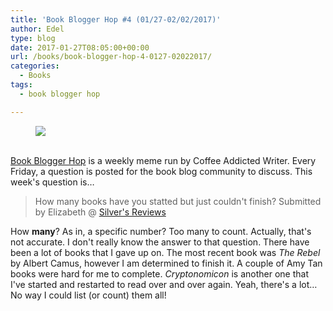 ```yaml
---
title: 'Book Blogger Hop #4 (01/27-02/02/2017)'
author: Edel
type: blog
date: 2017-01-27T08:05:00+00:00
url: /books/book-blogger-hop-4-0127-02022017/
categories:
  - Books
tags:
  - book blogger hop

---
```

<figure><a rel="_nofollow" href="http://www.coffeeaddictedwriter.com/p/blog-page.html"><img src="https://i1.wp.com/3.bp.blogspot.com/-2bKizvp-A9w/WEjGAM4OjJI/AAAAAAAAV50/nU3xHQNtvSQQ8dRsB8OueG061E99KPrYACLcB/s1600/Book%2BBlogger%2BHop%2B%2528Final%2529.png?w=663&#038;ssl=1" data-recalc-dims="1" /></a></figure> 

<a rel="_nofollow" href="http://www.coffeeaddictedwriter.com/p/blog-page.html"></a>

<a rel="_nofollow" href="http://www.coffeeaddictedwriter.com/p/blog-page.html"><br /> </a><a rel="_nofollow" href="http://www.coffeeaddictedwriter.com/p/blog-page.html">Book Blogger Hop</a> is a weekly meme run by Coffee Addicted Writer. Every Friday, a question is posted for the book blog community to discuss. This week's question is&#8230;

> How many books have you statted but just couldn't finish? Submitted by Elizabeth @ [Silver's Reviews][1]

How **many**? As in, a specific number? Too many to count. Actually, that's not accurate. I don't really know the answer to that question. There have been a lot of books that I gave up on. The most recent book was _The Rebel_ by Albert Camus, however I am determined to finish it. A couple of Amy Tan books were hard for me to complete. _Cryptonomicon_ is another one that I've started and restarted to read over and over again. Yeah, there's a lot&#8230; No way I could list (or count) them all!

 [1]: http://www.abgtl.co.uk/